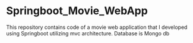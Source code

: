 # Springboot_Movie_WebApp

This repository contains code of a movie web application that I developed using Springboot utilizing mvc architecture. Database is Mongo db

